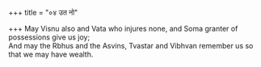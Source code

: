 +++
title = "०४ उत नो"

+++
May Visnu also and Vata who injures none, and Soma granter of possessions give us joy;  
     And may the Rbhus and the Asvins, Tvastar and Vibhvan remember us so that we may have wealth.